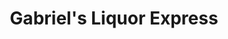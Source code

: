 ---
title: "Gabriel's Liquor Express"
url: /alamo-heights/gabriels-liquor-express/
shop: Spirituosen
---